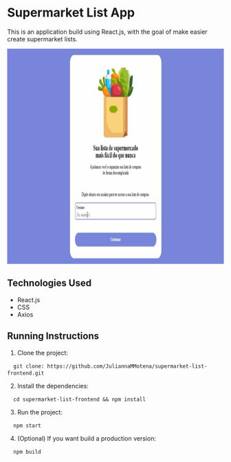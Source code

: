 # Supermarket List App

This is an application build using React.js, with the goal
of make easier create supermarket lists.

<p>
  <img height="500" src="https://github.com/JuliannaMMotena/supermarket-list-frontend/blob/main/public/Images/readme.gif"/>
</p>

## Technologies Used

- React.js
- CSS
- Axios

## Running Instructions

1. Clone the project:

```
  git clone: https://github.com/JuliannaMMotena/supermarket-list-frontend.git
```

2. Install the dependencies:

```
  cd supermarket-list-frontend && npm install
```

3. Run the project:

```
  npm start
```

4. (Optional) If you want build a production version:

```
  npm build
```
